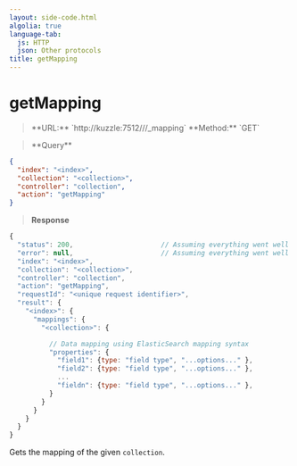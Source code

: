 ```yaml
---
layout: side-code.html
algolia: true
language-tab:
  js: HTTP
  json: Other protocols
title: getMapping
---
```


# getMapping


<blockquote class="js">
<p>
**URL:** `http://kuzzle:7512/<index>/<collection>/_mapping`  
**Method:** `GET`
</p>
</blockquote>

<blockquote class="json">
<p>
**Query**
</p>
</blockquote>


```json
{
  "index": "<index>",
  "collection": "<collection>",
  "controller": "collection",
  "action": "getMapping"
}
```

>**Response**

```javascript
{
  "status": 200,                      // Assuming everything went well
  "error": null,                      // Assuming everything went well
  "index": "<index>",
  "collection": "<collection>",
  "controller": "collection",
  "action": "getMapping",
  "requestId": "<unique request identifier>",
  "result": {
    "<index>": {
      "mappings": {
        "<collection>": {

          // Data mapping using ElasticSearch mapping syntax
          "properties": {
            "field1": {type: "field type", "...options..." },
            "field2": {type: "field type", "...options..." },
            ...
            "fieldn": {type: "field type", "...options..." },
          }
        }
      }
    }
  }
}
```

Gets the mapping of the given `collection`.

